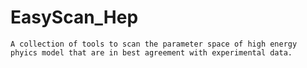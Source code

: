 # EasyScan_Hep
    A collection of tools to scan the parameter space of high energy phyics model that are in best agreement with experimental data.
